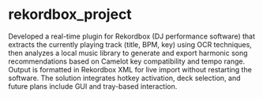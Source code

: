 # rekordbox_project

Developed a real-time plugin for Rekordbox (DJ performance software) that extracts the currently playing track (title, BPM, key) using OCR techniques, then analyzes a local music library to generate and export harmonic song recommendations based on Camelot key compatibility and tempo range. Output is formatted in Rekordbox XML for live import without restarting the software. The solution integrates hotkey activation, deck selection, and future plans include GUI and tray-based interaction.
